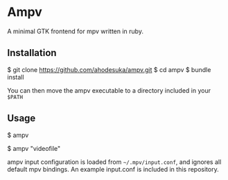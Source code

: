 # Ampv

A minimal GTK frontend for mpv written in ruby.

## Installation

  $ git clone https://github.com/ahodesuka/ampv.git
  $ cd ampv
  $ bundle install

You can then move the ampv executable to a directory included in your `$PATH`

## Usage

  $ ampv

  $ ampv "videofile"

ampv input configuration is loaded from `~/.mpv/input.conf`, and ignores all default mpv bindings.
An example input.conf is included in this repository.

